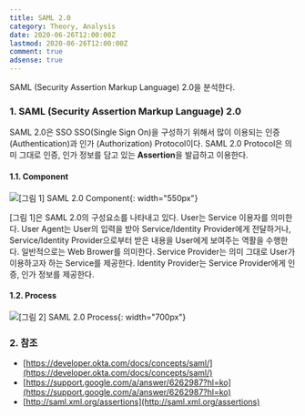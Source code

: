 ```yaml
---
title: SAML 2.0
category: Theory, Analysis
date: 2020-06-26T12:00:00Z
lastmod: 2020-06-26T12:00:00Z
comment: true
adsense: true
---
```


SAML (Security Assertion Markup Language) 2.0을 분석한다.

### 1. SAML (Security Assertion Markup Language) 2.0

SAML 2.0은 SSO SSO(Single Sign On)을 구성하기 위해서 많이 이용되는 인증 (Authentication)과 인가 (Authorization) Protocol이다. SAML 2.0 Protocol은 의미 그대로 인증, 인가 정보를 담고 있는 **Assertion**을 발급하고 이용한다.

#### 1.1. Component

![[그림 1] SAML 2.0 Component]({{site.baseurl}}/images/theory_analysis/SAML_2.0/SAML_2.0_Component.PNG){: width="550px"}

[그림 1]은 SAML 2.0의 구성요소를 나타내고 있다. User는 Service 이용자를 의미한다. User Agent는 User의 입력을 받아 Service/Identity Provider에게 전달하거나, Service/Identity Provider으로부터 받은 내용을 User에게 보여주는 역활을 수행한다. 일반적으로는 Web Brower를 의미한다. Service Provider는 의미 그대로 User가 이용하고자 하는 Service를 제공한다. Identity Provider는 Service Provider에게 인증, 인가 정보를 제공한다.

#### 1.2. Process

![[그림 2] SAML 2.0 Process]({{site.baseurl}}/images/theory_analysis/SAML_2.0/SAML_2.0_Process.PNG){: width="700px"}

### 2. 참조

* [https://developer.okta.com/docs/concepts/saml/](https://developer.okta.com/docs/concepts/saml/)
* [https://support.google.com/a/answer/6262987?hl=ko](https://support.google.com/a/answer/6262987?hl=ko)
* [http://saml.xml.org/assertions](http://saml.xml.org/assertions)
